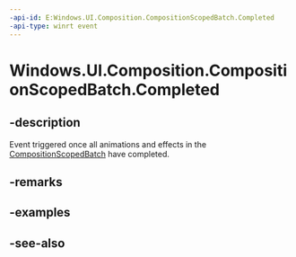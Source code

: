 ```yaml
---
-api-id: E:Windows.UI.Composition.CompositionScopedBatch.Completed
-api-type: winrt event
---
```


<!-- Event syntax
public event Windows.Foundation.TypedEventHandler Completed<object,  Windows.UI.Composition.CompositionBatchCompletedEventArgs>
-->

# Windows.UI.Composition.CompositionScopedBatch.Completed

## -description
Event triggered once all animations and effects in the [CompositionScopedBatch](compositionscopedbatch.md) have completed.



## -remarks

## -examples

## -see-also
